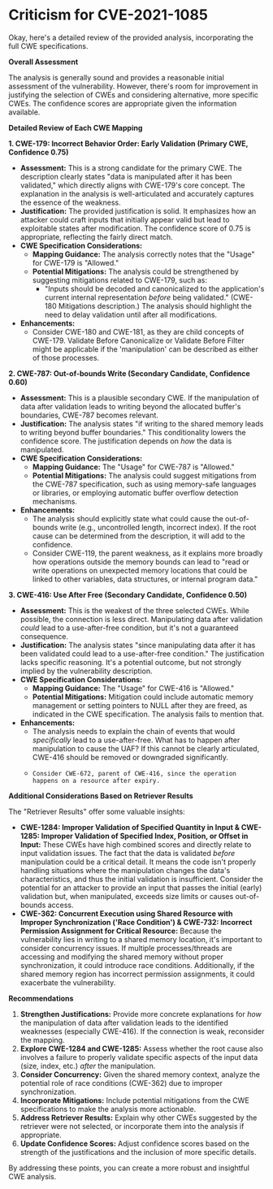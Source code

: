 # Criticism for CVE-2021-1085

Okay, here's a detailed review of the provided analysis, incorporating the full CWE specifications.

**Overall Assessment**

The analysis is generally sound and provides a reasonable initial assessment of the vulnerability. However, there's room for improvement in justifying the selection of CWEs and considering alternative, more specific CWEs.  The confidence scores are appropriate given the information available.

**Detailed Review of Each CWE Mapping**

**1. CWE-179: Incorrect Behavior Order: Early Validation (Primary CWE, Confidence 0.75)**

*   **Assessment:**  This is a strong candidate for the primary CWE. The description clearly states "data is manipulated after it has been validated," which directly aligns with CWE-179's core concept. The explanation in the analysis is well-articulated and accurately captures the essence of the weakness.
*   **Justification:** The provided justification is solid. It emphasizes how an attacker could craft inputs that initially appear valid but lead to exploitable states after modification.  The confidence score of 0.75 is appropriate, reflecting the fairly direct match.
*   **CWE Specification Considerations:**
    *   **Mapping Guidance:** The analysis correctly notes that the "Usage" for CWE-179 is "Allowed."
    *   **Potential Mitigations:** The analysis could be strengthened by suggesting mitigations related to CWE-179, such as:
        *   "Inputs should be decoded and canonicalized to the application's current internal representation *before* being validated." (CWE-180 Mitigations description.) The analysis should highlight the need to delay validation until after all modifications.
*   **Enhancements:**
    * Consider CWE-180 and CWE-181, as they are child concepts of CWE-179. Validate Before Canonicalize or Validate Before Filter might be applicable if the 'manipulation' can be described as either of those processes.

**2. CWE-787: Out-of-bounds Write (Secondary Candidate, Confidence 0.60)**

*   **Assessment:** This is a plausible secondary CWE. If the manipulation of data after validation leads to writing beyond the allocated buffer's boundaries, CWE-787 becomes relevant.
*   **Justification:** The analysis states "if writing to the shared memory leads to writing beyond buffer boundaries." This conditionality lowers the confidence score. The justification depends on *how* the data is manipulated.
*   **CWE Specification Considerations:**
    *   **Mapping Guidance:** The "Usage" for CWE-787 is "Allowed."
    *   **Potential Mitigations:** The analysis could suggest mitigations from the CWE-787 specification, such as using memory-safe languages or libraries, or employing automatic buffer overflow detection mechanisms.
*   **Enhancements:**
    *   The analysis should explicitly state what could cause the out-of-bounds write (e.g., uncontrolled length, incorrect index). If the root cause can be determined from the description, it will add to the confidence.
    *    Consider CWE-119, the parent weakness, as it explains more broadly how operations outside the memory bounds can lead to "read or write operations on unexpected memory locations that could be linked to other variables, data structures, or internal program data."

**3. CWE-416: Use After Free (Secondary Candidate, Confidence 0.50)**

*   **Assessment:** This is the weakest of the three selected CWEs. While possible, the connection is less direct. Manipulating data after validation *could* lead to a use-after-free condition, but it's not a guaranteed consequence.
*   **Justification:** The analysis states "since manipulating data after it has been validated could lead to a use-after-free condition." The justification lacks specific reasoning. It's a potential outcome, but not strongly implied by the vulnerability description.
*   **CWE Specification Considerations:**
    *   **Mapping Guidance:** The "Usage" for CWE-416 is "Allowed."
    *   **Potential Mitigations:** Mitigation could include automatic memory management or setting pointers to NULL after they are freed, as indicated in the CWE specification. The analysis fails to mention that.
*   **Enhancements:**
    *   The analysis needs to explain the chain of events that would *specifically* lead to a use-after-free. What has to happen after manipulation to cause the UAF? If this cannot be clearly articulated, CWE-416 should be removed or downgraded significantly.
    *     Consider CWE-672, parent of CWE-416, since the operation happens on a resource after expiry.

**Additional Considerations Based on Retriever Results**

The "Retriever Results" offer some valuable insights:

*   **CWE-1284: Improper Validation of Specified Quantity in Input & CWE-1285: Improper Validation of Specified Index, Position, or Offset in Input:** These CWEs have high combined scores and directly relate to input validation issues. The fact that the data is validated *before* manipulation could be a critical detail. It means the code isn't properly handling situations where the manipulation changes the data's characteristics, and thus the initial validation is insufficient. Consider the potential for an attacker to provide an input that passes the initial (early) validation but, when manipulated, exceeds size limits or causes out-of-bounds access.
*   **CWE-362: Concurrent Execution using Shared Resource with Improper Synchronization ('Race Condition') & CWE-732: Incorrect Permission Assignment for Critical Resource:** Because the vulnerability lies in writing to a shared memory location, it's important to consider concurrency issues. If multiple processes/threads are accessing and modifying the shared memory without proper synchronization, it could introduce race conditions. Additionally, if the shared memory region has incorrect permission assignments, it could exacerbate the vulnerability.

**Recommendations**

1.  **Strengthen Justifications:**  Provide more concrete explanations for *how* the manipulation of data after validation leads to the identified weaknesses (especially CWE-416). If the connection is weak, reconsider the mapping.
2.  **Explore CWE-1284 and CWE-1285:**  Assess whether the root cause also involves a failure to properly validate specific aspects of the input data (size, index, etc.) *after* the manipulation.
3.  **Consider Concurrency:** Given the shared memory context, analyze the potential role of race conditions (CWE-362) due to improper synchronization.
4.  **Incorporate Mitigations:** Include potential mitigations from the CWE specifications to make the analysis more actionable.
5.  **Address Retriever Results:** Explain why other CWEs suggested by the retriever were not selected, or incorporate them into the analysis if appropriate.
6.  **Update Confidence Scores:** Adjust confidence scores based on the strength of the justifications and the inclusion of more specific details.

By addressing these points, you can create a more robust and insightful CWE analysis.